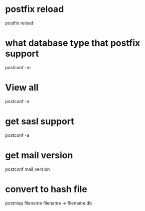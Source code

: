 # postfix reload
postfix reload

# what database type that postfix support
postconf -m

# View all
postconf -n

# get sasl support
postconf -a

# get mail version
postconf mail_version

# convert to hash file
postmap filename
filename -> filename.db
